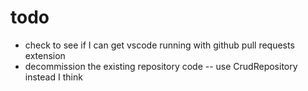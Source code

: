 # todo

* check to see if I can get vscode running with github pull requests extension
* decommission the existing repository code -- use CrudRepository instead I think
